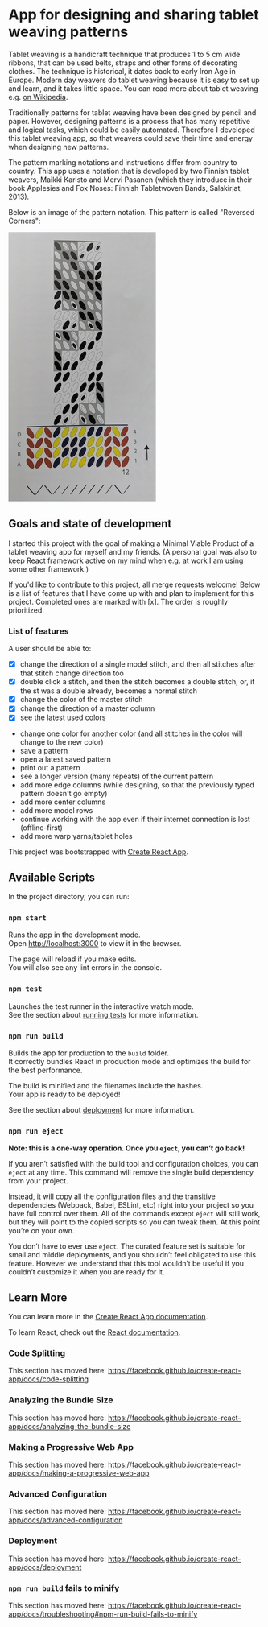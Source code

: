 # App for designing and sharing tablet weaving patterns

Tablet weaving is a handicraft technique that produces 1 to 5 cm wide ribbons, that can be used belts, straps and other forms of decorating clothes. The technique is historical, it dates back to early Iron Age in Europe. Modern day weavers do tablet weaving because it is easy to set up and learn, and it takes little space. You can read more about tablet weaving e.g. [on Wikipedia](https://en.wikipedia.org/wiki/Tablet_weaving).

Traditionally patterns for tablet weaving have been designed by pencil and paper. However, designing patterns is a process that has many repetitive and logical tasks, which could be easily automated. Therefore I developed this tablet weaving app, so that weavers could save their time and energy when designing new patterns.

The pattern marking notations and instructions differ from country to country. This app uses a notation that is developed by two Finnish tablet weavers, Maikki Karisto and Mervi Pasanen (which they introduce in their book Applesies and Fox Noses: Finnish Tabletwoven Bands, Salakirjat, 2013).

Below is an image of the pattern notation. This pattern is called "Reversed Corners":

![Reserved Corners](src/assets/images/tablet_weaving_pattern_reversed_corners.jpg)

## Goals and state of development
I started this project with the goal of making a Minimal Viable Product of a tablet weaving app for myself and my friends. (A personal goal was also to keep React framework active on my mind when e.g. at work I am using some other framework.)

If you'd like to contribute to this project, all merge requests welcome!
Below is a list of features that I have come up with and plan to implement for this project. Completed ones are marked with [x]. The order is roughly prioritized.

### List of features
A user should be able to:
- [x] change the direction of a single model stitch, and then all stitches after that stitch change direction too
- [x] double click a stitch, and then the stitch becomes a double stitch, or, if the st was a double already, becomes a normal stitch
- [x] change the color of the master stitch
- [x] change the direction of a master column
- [x] see the latest used colors
- change one color for another color (and all stitches in the color will change to the new color)
- save a pattern
- open a latest saved pattern
- print out a pattern
- see a longer version (many repeats) of the current pattern
- add more edge columns (while designing, so that the previously typed pattern doesn't go empty)
- add more center columns
- add more model rows
- continue working with the app even if their internet connection is lost (offline-first)
- add more warp yarns/tablet holes

This project was bootstrapped with [Create React App](https://github.com/facebook/create-react-app).

## Available Scripts

In the project directory, you can run:

### `npm start`

Runs the app in the development mode.<br>
Open [http://localhost:3000](http://localhost:3000) to view it in the browser.

The page will reload if you make edits.<br>
You will also see any lint errors in the console.

### `npm test`

Launches the test runner in the interactive watch mode.<br>
See the section about [running tests](https://facebook.github.io/create-react-app/docs/running-tests) for more information.

### `npm run build`

Builds the app for production to the `build` folder.<br>
It correctly bundles React in production mode and optimizes the build for the best performance.

The build is minified and the filenames include the hashes.<br>
Your app is ready to be deployed!

See the section about [deployment](https://facebook.github.io/create-react-app/docs/deployment) for more information.

### `npm run eject`

**Note: this is a one-way operation. Once you `eject`, you can’t go back!**

If you aren’t satisfied with the build tool and configuration choices, you can `eject` at any time. This command will remove the single build dependency from your project.

Instead, it will copy all the configuration files and the transitive dependencies (Webpack, Babel, ESLint, etc) right into your project so you have full control over them. All of the commands except `eject` will still work, but they will point to the copied scripts so you can tweak them. At this point you’re on your own.

You don’t have to ever use `eject`. The curated feature set is suitable for small and middle deployments, and you shouldn’t feel obligated to use this feature. However we understand that this tool wouldn’t be useful if you couldn’t customize it when you are ready for it.

## Learn More

You can learn more in the [Create React App documentation](https://facebook.github.io/create-react-app/docs/getting-started).

To learn React, check out the [React documentation](https://reactjs.org/).

### Code Splitting

This section has moved here: https://facebook.github.io/create-react-app/docs/code-splitting

### Analyzing the Bundle Size

This section has moved here: https://facebook.github.io/create-react-app/docs/analyzing-the-bundle-size

### Making a Progressive Web App

This section has moved here: https://facebook.github.io/create-react-app/docs/making-a-progressive-web-app

### Advanced Configuration

This section has moved here: https://facebook.github.io/create-react-app/docs/advanced-configuration

### Deployment

This section has moved here: https://facebook.github.io/create-react-app/docs/deployment

### `npm run build` fails to minify

This section has moved here: https://facebook.github.io/create-react-app/docs/troubleshooting#npm-run-build-fails-to-minify
